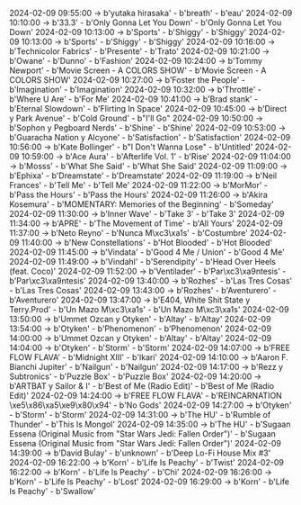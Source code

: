 2024-02-09 09:55:00 -> b'yutaka hirasaka' - b'breath' - b'eau'
2024-02-09 10:10:00 -> b'33.3' - b'Only Gonna Let You Down' - b'Only Gonna Let You Down'
2024-02-09 10:13:00 -> b'Sports' - b'Shiggy' - b'Shiggy'
2024-02-09 10:13:00 -> b'Sports' - b'Shiggy' - b'Shiggy'
2024-02-09 10:16:00 -> b'Technicolor Fabrics' - b'Presente' - b'Trato'
2024-02-09 10:21:00 -> b'Owane' - b'Dunno' - b'Fashion'
2024-02-09 10:24:00 -> b'Tommy Newport' - b'Movie Screen - A COLORS SHOW' - b'Movie Screen - A COLORS SHOW'
2024-02-09 10:27:00 -> b'Foster the People' - b'Imagination' - b'Imagination'
2024-02-09 10:32:00 -> b'Throttle' - b'Where U Are' - b'For Me'
2024-02-09 10:41:00 -> b'Brad stank' - b'Eternal Slowdown' - b'Flirting In Space'
2024-02-09 10:45:00 -> b'Direct y Park Avenue' - b'Cold Ground' - b"I'll Go"
2024-02-09 10:50:00 -> b'Sophon y Pegboard Nerds' - b'Shine' - b'Shine'
2024-02-09 10:53:00 -> b'Guaracha Nation y Alcyone' - b'Satisfaction' - b'Satisfaction'
2024-02-09 10:56:00 -> b'Kate Bollinger' - b"I Don't Wanna Lose" - b'Untitled'
2024-02-09 10:59:00 -> b'Ace Aura' - b'Afterlife Vol. 1' - b'Rise'
2024-02-09 11:04:00 -> b'Mosss' - b'What She Said' - b'What She Said'
2024-02-09 11:09:00 -> b'Ephixa' - b'Dreamstate' - b'Dreamstate'
2024-02-09 11:19:00 -> b'Neil Frances' - b'Tell Me' - b'Tell Me'
2024-02-09 11:22:00 -> b'MorMor' - b'Pass the Hours' - b'Pass the Hours'
2024-02-09 11:26:00 -> b'Akira Kosemura' - b'MOMENTARY: Memories of the Beginning' - b'Someday'
2024-02-09 11:30:00 -> b'Inner Wave' - b'Take 3' - b'Take 3'
2024-02-09 11:34:00 -> b'APRE' - b'The Movement of Time' - b'All Yours'
2024-02-09 11:37:00 -> b'Neto Reyno' - b'Nunca M\xc3\xa1s' - b'Costumbre'
2024-02-09 11:40:00 -> b'New Constellations' - b'Hot Blooded' - b'Hot Blooded'
2024-02-09 11:45:00 -> b'Vindata' - b'Good 4 Me / Union' - b'Good 4 Me'
2024-02-09 11:49:00 -> b'Vindahl' - b'Serendipity' - b'Head Over Heels (feat. Coco)'
2024-02-09 11:52:00 -> b'Ventilader' - b'Par\xc3\xa9ntesis' - b'Par\xc3\xa9ntesis'
2024-02-09 13:40:00 -> b'Rozhes' - b'Las Tres Cosas' - b'Las Tres Cosas'
2024-02-09 13:43:00 -> b'Rozhes' - b'Aventurero' - b'Aventurero'
2024-02-09 13:47:00 -> b'E404, White Shit State y Terry.Prod' - b'Un Mazo M\xc3\xa1s' - b'Un Mazo M\xc3\xa1s'
2024-02-09 13:50:00 -> b'Ummet Ozcan y Otyken' - b'Altay' - b'Altay'
2024-02-09 13:54:00 -> b'Otyken' - b'Phenomenon' - b'Phenomenon'
2024-02-09 14:00:00 -> b'Ummet Ozcan y Otyken' - b'Altay' - b'Altay'
2024-02-09 14:04:00 -> b'Otyken' - b'Storm' - b'Storm'
2024-02-09 14:07:00 -> b'FREE FLOW FLAVA' - b'Midnight XIII' - b'Ikari'
2024-02-09 14:10:00 -> b'Aaron F. Bianchi Jupiter' - b'Nailgun' - b'Nailgun'
2024-02-09 14:17:00 -> b'Rezz y Subtronics' - b'Puzzle Box' - b'Puzzle Box'
2024-02-09 14:20:00 -> b'ARTBAT y Sailor & I' - b'Best of Me (Radio Edit)' - b'Best of Me (Radio Edit)'
2024-02-09 14:24:00 -> b'FREE FLOW FLAVA' - b'REINCARNATION \xe5\x86\xa5\xe9\x80\x94' - b'No Gods'
2024-02-09 14:27:00 -> b'Otyken' - b'Storm' - b'Storm'
2024-02-09 14:31:00 -> b'The HU' - b'Rumble of Thunder' - b'This Is Mongol'
2024-02-09 14:35:00 -> b'The HU' - b'Sugaan Essena (Original Music from "Star Wars Jedi: Fallen Order")' - b'Sugaan Essena (Original Music from "Star Wars Jedi: Fallen Order")'
2024-02-09 14:39:00 -> b'David Bulay' - b'unknown' - b'Deep Lo-Fi House Mix #3'
2024-02-09 16:22:00 -> b'Korn' - b'Life Is Peachy' - b'Twist'
2024-02-09 16:22:00 -> b'Korn' - b'Life Is Peachy' - b'Chi'
2024-02-09 16:26:00 -> b'Korn' - b'Life Is Peachy' - b'Lost'
2024-02-09 16:29:00 -> b'Korn' - b'Life Is Peachy' - b'Swallow'
